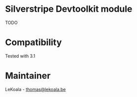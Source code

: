 Silverstripe Devtoolkit module
==================
TODO

Compatibility
==================
Tested with 3.1

Maintainer
==================
LeKoala - thomas@lekoala.be
